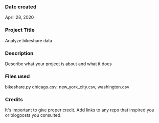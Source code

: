 ### Date created
April 28, 2020

### Project Title
Analyze bikeshare data

### Description
Describe what your project is about and what it does

### Files used
bikeshare.py
chicago.csv, new_york_city.csv, washington.csv

### Credits
It's important to give proper credit. Add links to any repo that inspired you or blogposts you consulted.
